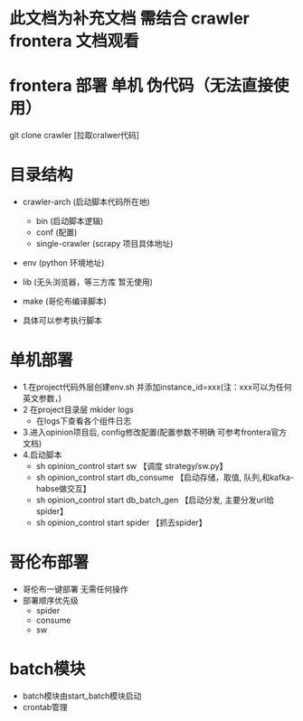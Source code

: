 # 此文档为补充文档 需结合 crawler frontera 文档观看

# frontera 部署 单机 伪代码（无法直接使用）
  git clone crawler [拉取cralwer代码]

# 目录结构
-  crawler-arch (启动脚本代码所在地)
   -  bin (启动脚本逻辑)
   -  conf (配置)
   -  single-crawler (scrapy 项目具体地址)
-  env (python 环境地址)
-  lib (无头浏览器，等三方库 暂无使用)
-  make (哥伦布编译脚本)

-  具体可以参考执行脚本

# 单机部署
-  1.在project代码外层创建env.sh 并添加instance_id=xxx(注：xxx可以为任何英文参数，)
-  2 在project目录层 mkider logs
   -  在logs下查看各个组件日志
-  3.进入opinion项目后, config修改配置(配置参数不明确 可参考frontera官方文档)
-  4.启动脚本
   -  sh opinion_control start sw 【调度 strategy/sw.py】
   -  sh opinion_control start db_consume 【启动存储，取值, 队列,和kafka-habse做交互】
   -  sh opinion_control start db_batch_gen 【启动分发, 主要分发url给spider】
   -  sh opinion_control start spider 【抓去spider】

# 哥伦布部署
-  哥伦布一键部署 无需任何操作
-  部署顺序优先级
   -  spider
   -  consume
   -  sw

# batch模块
-  batch模块由start_batch模块启动
-  crontab管理
